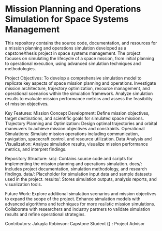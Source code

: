 # Mission Planning and Operations Simulation for Space Systems Management 

This repository contains the source code, documentation, and resources for a mission planning and operations simulation developed as a capstone/thesis project in space systems management. The project focuses on simulating the lifecycle of a space mission, from initial planning to operational execution, using advanced simulation techniques and methodologies.

Project Objectives:
To develop a comprehensive simulation model to replicate key aspects of space mission planning and operations.
Investigate mission architecture, trajectory optimization, resource management, and operational scenarios within the simulation framework.
Analyze simulation results to evaluate mission performance metrics and assess the feasibility of mission objectives.

Key Features:
Mission Concept Development: Define mission objectives, target destinations, and scientific goals for simulated space missions.
Trajectory Planning and Optimization: Design optimal trajectories and orbital maneuvers to achieve mission objectives and constraints.
Operational Simulations: Simulate mission operations including communication, navigation, spacecraft control, and resource utilization.
Data Analysis and Visualization: Analyze simulation results, visualize mission performance metrics, and interpret findings.

Repository Structure:
src/: Contains source code and scripts for implementing the mission planning and operations simulation.
docs/: Includes project documentation, simulation methodology, and research findings.
data/: Placeholder for simulation input data and sample datasets used in the project.
results/: Stores simulation outputs, analysis reports, and visualization tools.

Future Work:
Explore additional simulation scenarios and mission objectives to expand the scope of the project.
Enhance simulation models with advanced algorithms and techniques for more realistic mission simulations.
Collaborate with researchers and industry partners to validate simulation results and refine operational strategies.




Contributors:
Jakayla Robinson: Capstone Student
{} : Project Advisor



